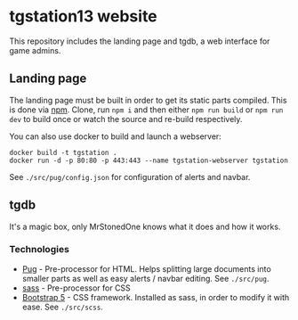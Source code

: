 # tgstation13 website

This repository includes the landing page and tgdb, a web interface for game admins.

## Landing page

The landing page must be built in order to get its static parts compiled. This is done via [npm](https://www.npmjs.com/). Clone, run `npm i` and then either `npm run build` or `npm run dev` to build once or watch the source and re-build respectively.

You can also use docker to build and launch a webserver:

```
docker build -t tgstation .
docker run -d -p 80:80 -p 443:443 --name tgstation-webserver tgstation
```

See `./src/pug/config.json` for configuration of alerts and navbar.

## tgdb

It's a magic box, only MrStonedOne knows what it does and how it works.

### Technologies

- [Pug](https://pughtml.com/) - Pre-processor for HTML. Helps splitting large documents into smaller parts as well as easy alerts / navbar editing. See `./src/pug`.
- [sass](https://sass-lang.com/) - Pre-processor for CSS
- [Bootstrap 5](https://getbootstrap.com/) - CSS framework. Installed as sass, in order to modify it with ease. See `./src/scss`.
